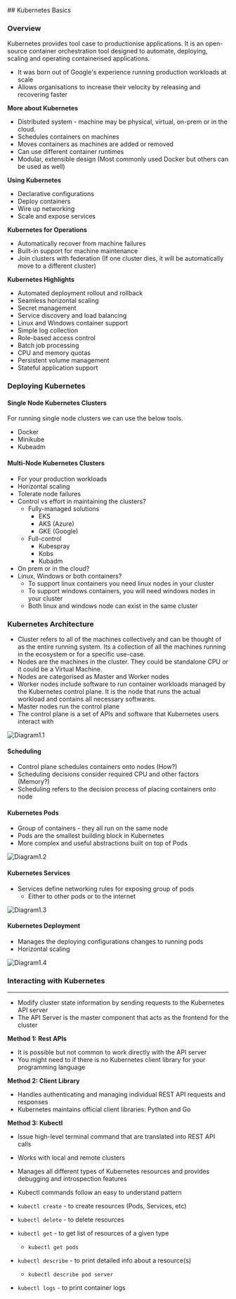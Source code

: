 ## Kubernetes Basics

### Overview
Kubernetes provides tool case to productionise applications. It is an open-source container orchestration tool designed to automate, deploying, scaling and operating containerised applications. 
- It was born out of Google's experience running production workloads at scale
- Allows organisations to increase their velocity by releasing and recovering faster

__More about Kubernetes__  
- Distributed system - machine may be physical, virtual, on-prem or in the cloud.
- Schedules containers on machines
- Moves containers as machines are added or removed
- Can use different container runtimes
- Modular, extensible design (Most commonly used Docker but others can be used as well)

__Using Kubernetes__
- Declarative configurations
- Deploy containers
- Wire up networking
- Scale and expose services

__Kubernetes for Operations__
- Automatically recover from machine failures
- Built-in support for machine maintenance
- Join clusters with federation (If one cluster dies, it will be automatically move to a different cluster)

__Kubernetes Highlights__
- Automated deployment rollout and rollback
- Seamless horizontal scaling
- Secret management
- Service discovery and load balancing
- Linux and Windows container support
- Simple log collection
- Role-based access control
- Batch job processing
- CPU and memory quotas
- Persistent volume management
- Stateful application support

### Deploying Kubernetes

#### Single Node Kubernetes Clusters
For running single node clusters we can use the below tools. 
- Docker 
- Minikube
- Kubeadm

#### Multi-Node Kubernetes Clusters
- For your production workloads
- Horizontal scaling
- Tolerate node failures
- Control vs effort in maintaining the clusters?
  - Fully-managed solutions
    - EKS
    - AKS (Azure)
    - GKE (Google)
  - Full-control
    - Kubespray
    - Kobs
    - Kubadm
- On prem or in the cloud?
- Linux, Windows or both containers?
  - To support linux containers you need linux nodes in your cluster
  - To support windows containers, you will need windows nodes in your cluster
  - Both linux and windows node can exist in the same cluster

### Kubernetes Architecture
- Cluster refers to all of the machines collectively and can be thought of as the entire running system. Its a collection of all the machines running in the ecosystem or for a specific use-case. 
- Nodes are the machines in the cluster. They could be standalone CPU or it could be a Virtual Machine.
- Nodes are categorised as Master and Worker nodes
- Worker nodes include software to run container workloads managed by the Kubernetes control plane. It is the node that runs the actual workload and contains all necessary softwares.
- Master nodes run the control plane
- The control plane is a set of APIs and software that Kubernetes users interact with

![Diagram1.1](diagrams/diagram1.1.png)

#### Scheduling
- Control plane schedules containers onto nodes (How?)
- Scheduling decisions consider required CPU and other factors (Memory?)
- Scheduling refers to the decision process of placing containers onto node

#### Kubernetes Pods
- Group of containers - they all run on the same node
- Pods are the smallest building block in Kubernetes
- More complex and useful abstractions built on top of Pods

![Diagram1.2](diagrams/diagram1.2.png)

#### Kubernetes Services
- Services define networking rules for exposing group of pods
  - Either to other pods or to the internet

![Diagram1.3](diagrams/diagram1.3.png)

#### Kubernetes Deployment
- Manages the deploying configurations changes to running pods
- Horizontal scaling

![Diagram1.4](diagrams/diagram1.4.png)

### Interacting with Kubernetes

---

- Modify cluster state information by sending requests to the Kubernetes API server
- The API Server is the master component that acts as the frontend for the cluster

**Method 1: Rest APIs**

- It is possible but not common to work directly with the API server
- You might need to if there is no Kubernetes client library for your programming language

**Method 2: Client Library**

- Handles authenticating and managing individual REST API requests and responses
- Kubernetes maintains official client libraries: Python and Go

**Method 3: Kubectl**

- Issue high-level terminal command that are translated into REST API calls
- Works with local and remote clusters
- Manages all different types of Kubernetes resources and provides debugging and introspection features
- Kubectl commands follow an easy to understand pattern

- `kubectl create` - to create resources (Pods, Services, etc)
- `kubectl delete` - to delete resources
- `kubectl get` - to get list of resources of a given type
    - `kubectl get pods`
- `kubectl describe` - to print detailed info about a resource(s)
    - `kubectl describe pod server`
- `kubectl logs` - to print container logs
